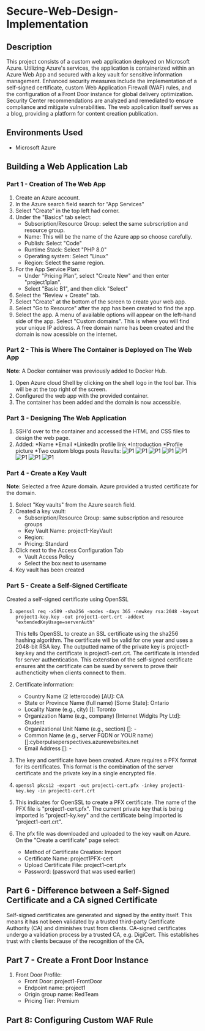 # Secure-Web-Design-Implementation
## Description 
This project consists of a custom web application deployed on Microsoft Azure. Utilizing Azure's services, the application is containerized within an Azure Web App and secured with a key vault for sensitive information management. Enhanced security measures include the  implementation of a self-signed certificate, custom Web Application Firewall (WAF) rules, and the configuration of a Front Door instance for global delivery optimization. Security Center recommendations are analyzed and remediated to ensure compliance and mitigate vulnerabilities. The web application itself serves as a blog, providing a platform for content creation publication.
## Environments Used
* Microsoft Azure
## Building a Web Application Lab
### Part 1 - Creation of The Web App
1. Create an Azure account.
2. In the Azure search field search for "App Services"
3. Select "Create" in the top left had corner.
4. Under the "Basics" tab select:
   * Subscription/Resource Group: select the same subrscription and resource group.
   * Name: This will be the name of the Azure app so choose carefully.
   * Publish: Select "Code"
   * Runtime Stack: Select "PHP 8.0"
   * Operating system: Select "Linux"
   * Region: Select the same region.
5. For the App Service Plan:
   * Under "Pricing Plan", select "Create New" and then enter "project1plan".
   * Select "Basic B1", and then click "Select"
6. Select the "Review + Create" tab.
7. Select "Create" at the bottom of the screen to create your web app.
8. Select "Go to Resource" after the app has been created to find the app.
9. Select the app. A menu of available options will appear on the left-hand side of the app. Select "Custom domains".
   This is where you will find your unique IP address. A free domain name has been created and the domain is now acessible on the internet.
### Part 2 - This is Where The Container is Deployed on The Web App
**Note**: A Docker container was previously added to Docker Hub.
1. Open Azure cloud Shell by clicking on the shell logo in the tool bar. This will be at the top right of the screen.
2. Configured the web app with the provided container.
3. The container has been added and the domain is now accessible.
### Part 3 - Designing The Web Application
1. SSH'd over to the container and accessed the HTML and CSS files to design the web page.
2. Added:
   *Name
   *Email
   *LinkedIn profile link
   *Introduction
   *Profile picture
   *Two custom blogs posts
Results:
![P1](https://github.com/DaisyDurand/Secure-Web-Design-Implementation/assets/147094227/f910c645-4932-4464-85f6-3c341bee01e2)
![P1](https://github.com/DaisyDurand/Secure-Web-Design-Implementation/assets/147094227/a0e37ff3-c60e-46e0-813f-a81feae7673e)
![P1](https://github.com/DaisyDurand/Secure-Web-Design-Implementation/assets/147094227/13638258-18fa-4d1d-a4f9-9b4dc0551162)
![P1](https://github.com/DaisyDurand/Secure-Web-Design-Implementation/assets/147094227/4d605b41-2536-434a-afac-40915cfe5d3f)
![P1](https://github.com/DaisyDurand/Secure-Web-Design-Implementation/assets/147094227/3e3a408a-5750-484d-997f-1a4718be0357)
![P1](https://github.com/DaisyDurand/Secure-Web-Design-Implementation/assets/147094227/430a80b2-f4d2-46ed-a256-177c31b70e29)
![P1](https://github.com/DaisyDurand/Secure-Web-Design-Implementation/assets/147094227/a19b5f1f-6da9-43ae-ac91-228add0c20fd)
![P1](https://github.com/DaisyDurand/Secure-Web-Design-Implementation/assets/147094227/1b3429a0-010f-474b-8f51-cd54f56e6ed1)
### Part 4 - Create a Key Vault
**Note**: Selected a free Azure domain. Azure provided a trusted certificate for the domain.
1. Select "Key vaults" from the Azure search field.
2. Created a key vault:
   * Subscription/Resource Group: same subscription and resource groups
   * Key Vault Name: project1-KeyVault
   * Region:
   * Pricing: Standard
3. Click next to the Access Configuration Tab
   * Vault Access Policy
   * Select the box next to username
4. Key vault has been created
### Part 5 - Create a Self-Signed Certificate
Created a self-signed certificate using OpenSSL
1. `openssl req -x509 -sha256 -nodes -days 365 -newkey rsa:2048 -keyout project1-key.key -out project1-cert.crt -addext "extendedKeyUsage=serverAuth"`  

   This tells OpenSSL to create an SSL certificate using the sha256 hashing algorithm. The certificate will be valid for one year and uses a 2048-bit RSA key. The outputted name of the private key is project1-key.key and the certificate is project1-cert.crt. The certificate is intended for server authentication. This extenstion of the self-signed certificate ensures aht the certificate can be sued by servers to prove their authencticity when clients connect to them.

3. Certificate information:  
   * Country Name (2 letterccode) [AU]: CA
   * State or Province Name (full name) [Some State]: Ontario
   * Locality Name (e.g., city) []: Toronto
   * Organization Name (e.g., company) [Internet Widgits Pty Ltd]: Student
   * Organizational Unit Name (e.g., section) []: -
   * Common Name (e.g., server FQDN or YOUR name) []:cyberpulseperspectives.azurewebsites.net
   * Email Address []: -
5. The key and certificate have been created. Azure requires a PFX format for its certificates. This format is the combination of the server certificate and the private key in a single encrypted file.
6. `openssl pkcs12 -export -out project1-cert.pfx -inkey project1-key.key -in project1-cert.crt`
7. This indicates for OpenSSL to create a PFX certificate. The name of the PFX file is "project1-cert.pfx". The current private key that is being imported is "project1-ky.key" and the certificate being imported is "project1-cert.crt".
8. The pfx file was downloaded and uploaded to the key vault on Azure. On the "Create a certificate" page select:
   * Method of Certificate Creation: Import
   * Certificate Name: project1PFX-cert
   * Upload Certificate File: project1-cert.pfx
   * Password: (password that was used earlier)
## Part 6 - Difference between a Self-Signed Certificate and a CA signed Certificate

Self-signed certificates are generated and signed by the entity itself. This means it has not been validated by a trusted third-party Certificate Authority (CA) and diminishes trust from clients. CA-signed certificates undergo a validation process by a trusted CA, e.g. DigiCert. This establishes trust with clients because of the recognition of the CA.
 ## Part 7 - Create a Front Door Instance

 1. Front Door Profile:
    * Front Door: project1-FrontDoor
    * Endpoint name: project1
    * Origin group name: RedTeam
    * Pricing Tier: Premium
      
## Part 8: Configuring Custom WAF Rule




